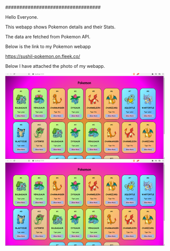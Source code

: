 ##################################

Hello Everyone.

This webapp shows Pokemon details and their Stats.

The data are fetched from Pokemon API.

Below is the link to my Pokemon webapp

https://sushil-pokemon.on.fleek.co/

Below I have attached the photo of my webapp.

![screeshot](demo1.png)
![screeshot](demo1.png)
